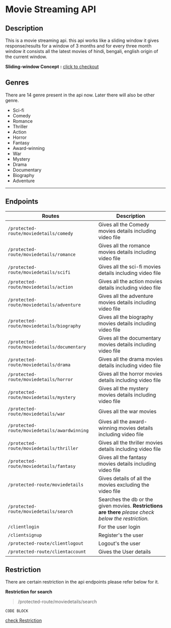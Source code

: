 
# Movie Streaming API
	

## **Description** 

This is a movie streaming api. this api works like a sliding window it gives response/results for a window of 3 months and for every three month window it consists all the latest movies of hindi, bengali, english origin of the current window.

**Sliding-window Concept** **:** [click to checkout](./docs/slidingWindow.md)

## Genres
 There are 14 genre present in the api now. Later there will also be other genre.
 - Sci-fi
 - Comedy
 - Romance
 - Thriller
 - Action
 - Horror
 - Fantasy
 - Award-winning
 - War
 - Mystery
 - Drama
 - Documentary
 - Biography
 - Adventure
---

## Endpoints 
|Routes|Description|
|--|--|
|`/protected-route/moviedetails/comedy`| Gives all the Comedy movies details including video file
|`/protected-route/moviedetails/romance`|Gives all the romance movies details including video file
|`/protected-route/moviedetails/scifi`|Gives all the sci-fi movies details including video file
|`/protected-route/moviedetails/action`|Gives all the action movies details including video file
|`/protected-route/moviedetails/adventure`|Gives all the adventure movies details including video file
|`/protected-route/moviedetails/biography`|Gives all the biography movies details including video file
|`/protected-route/moviedetails/documentary`|Gives all the documentary movies details including video file
|`/protected-route/moviedetails/drama`|Gives all the drama movies details including video file
|`/protected-route/moviedetails/horror`|Gives all the horror movies details including video file
|`/protected-route/moviedetails/mystery`|Gives all the mystery movies details including video file
|`/protected-route/moviedetails/war`|Gives all the war movies
|`/protected-route/moviedetails/awardwinning`|Gives all the award-winning movies details including video file
|`/protected-route/moviedetails/thriller`|Gives all the thriller movies details including video file
|`/protected-route/moviedetails/fantasy`|Gives all the fantasy movies details including video file
|`/protected-route/moviedetails`|Gives details of all the movies excluding the video file
|`/protected-route/moviedetails/search`|Searches the db or the given movies. **Restrictions are there** *please check below the restriction.*
|`/clientlogin`| For the user login
|`/clientsignup`| Register's the user
|`/protected-route/clientlogout`| Logout's the user
|`/protected-route/clientaccount`| Gives the User details


## Restriction

There are certain restriction in the api endpoints please refer below for it.

**Restriction for search**
>/protected-route/moviedetails/search


	CODE BLOCK
[check Restriction](./docs/Restriction.md)
